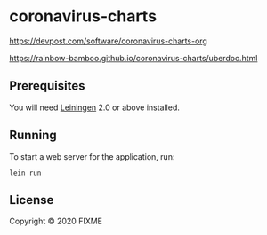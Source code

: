 # coronavirus-charts

https://devpost.com/software/coronavirus-charts-org

https://rainbow-bamboo.github.io/coronavirus-charts/uberdoc.html


## Prerequisites

You will need [Leiningen][1] 2.0 or above installed.

[1]: https://github.com/technomancy/leiningen

## Running

To start a web server for the application, run:

    lein run 

## License

Copyright © 2020 FIXME
